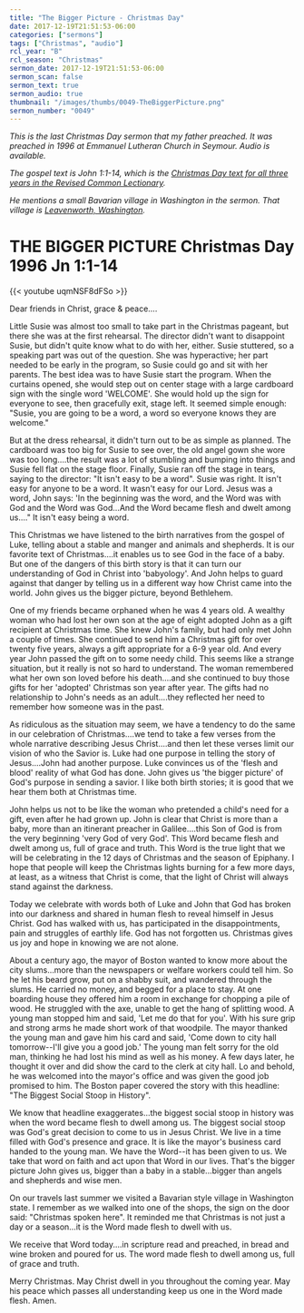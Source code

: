 ```yaml
---
title: "The Bigger Picture - Christmas Day"
date: 2017-12-19T21:51:53-06:00
categories: ["sermons"]
tags: ["Christmas", "audio"]
rcl_year: "B"
rcl_season: "Christmas"
sermon_date: 2017-12-19T21:51:53-06:00
sermon_scan: false
sermon_text: true
sermon_audio: true
thumbnail: "/images/thumbs/0049-TheBiggerPicture.png"
sermon_number: "0049"
---
```

_This is the last Christmas Day sermon that my father preached.  It was preached in 1996 at Emmanuel Lutheran Church in Seymour.  Audio is available._

<!--more-->

_The gospel text is John 1:1-14, which is the [Christmas Day text for all three years in the Revised Common Lectionary](https://lectionary.library.vanderbilt.edu/texts.php?id=54)._

_He mentions a small Bavarian village in Washington in the sermon. That village is [Leavenworth, Washington](https://www.atlasobscura.com/places/leavenworths-bavarian-village)._

# **THE BIGGER PICTURE Christmas Day 1996 Jn 1:1-14**

{{< youtube uqmNSF8dFSo >}}

Dear friends in Christ, grace & peace....

Little Susie was almost too small to take part in the Christmas pageant, but there she was at the first rehearsal. The director didn't want to disappoint Susie, but didn't quite know what to do with her, either. Susie stuttered, so a speaking part was out of the question. She was hyperactive; her part needed to be early in the program, so Susie could go and sit with her parents. The best idea was to have Susie start the program. When the curtains opened, she would step out on center stage with a large cardboard sign with the single word 'WELCOME'. She would hold up the sign for everyone to see, then gracefully exit, stage left. It seemed simple enough: "Susie, you are going to be a word, a word so everyone knows they are welcome."

But at the dress rehearsal, it didn't turn out to be as simple as planned. The cardboard was too big for Susie to see over, the old angel gown she wore was too long....the result was a lot of stumbling and bumping into things and Susie fell flat on the stage floor. Finally, Susie ran off the stage in tears, saying to the director: "It isn't easy to be a word".
Susie was right. It isn't easy for anyone to be a word. It wasn't easy for our Lord. Jesus was a word, John says: 'In the beginning was the word, and the Word was with God and the Word was God...And the Word became flesh and dwelt among us...." It isn't easy being a word.

This Christmas we have listened to the birth narratives from the gospel of Luke, telling about a stable and manger and animals and shepherds. It is our favorite text of Christmas....it enables us to see God in the face of a baby. But one of the dangers of this birth story is that it can turn our understanding of God in Christ into 'babyology'. And John helps to guard against that danger by telling us in a different way how Christ came into the world. John gives us the bigger picture, beyond Bethlehem.

One of my friends became orphaned when he was 4 years old. A wealthy woman who had lost her own son at the age of eight adopted John as a gift recipient at Christmas time. She knew John's family, but had only met John a couple of times. She continued to send him a Christmas gift for over twenty five years, always a gift appropriate for a 6-9 year old. And every year John passed the gift on to some needy child. This seems like a strange situation, but it really is not so hard to understand. The woman remembered what her own son loved before his death....and she continued to buy those gifts for her 'adopted' Christmas son year after year. The gifts had no relationship to John's needs as an adult....they reflected her need to remember how someone was in the past.

As ridiculous as the situation may seem, we have a tendency to do the same in our celebration of Christmas....we tend to take a few verses from the whole narrative describing Jesus Christ....and then let these verses limit our vision of who the Savior is. Luke had one purpose in telling the story of Jesus....John had another purpose. Luke convinces us of the 'flesh and blood' reality of what God has done. John gives us 'the bigger picture' of God's purpose in sending a savior. I like both birth stories; it is good that we hear them both at Christmas time.

John helps us not to be like the woman who pretended a child's need for a gift, even after he had grown up. John is clear that Christ is more than a baby, more than an itinerant preacher in Galilee....this Son of God is from the very beginning 'very God of very God'. This Word became flesh and dwelt among us, full of grace and truth. This Word is the true light that we will be celebrating in the 12 days of Christmas and the season of Epiphany. I hope that people will keep the Christmas lights burning for a few more days, at least, as a witness that Christ is come, that the light of Christ will always stand against the darkness.

Today we celebrate with words both of Luke and John that God has broken into our darkness and shared in human flesh to reveal himself in Jesus Christ. God has walked with us, has participated in the disappointments, pain and struggles of earthly life. God has not forgotten us. Christmas gives us joy and hope in knowing we are not alone.

About a century ago, the mayor of Boston wanted to know more about the city slums...more than the newspapers or welfare workers could tell him. So he let his beard grow, put on a shabby suit, and wandered through the slums. He carried no money, and begged for a place to stay. At one boarding house they offered him a room in exchange for chopping a pile of wood. He struggled with the axe, unable to get the hang of splitting wood. A young man stopped him and said, 'Let me do that for you'. With his sure grip and strong arms he made short work of that woodpile. The mayor thanked the young man and gave him his card and said, 'Come down to city hall tomorrow--I'll give you a good job.' The young man felt sorry for the old man, thinking he had lost his mind as well as his money. A few days later, he thought it over and did show the card to the clerk at city hall. Lo and behold, he was welcomed into the mayor's office and was given the good job promised to him. The Boston paper covered the story with this headline: "The Biggest Social Stoop in History".

We know that headline exaggerates...the biggest social stoop in history was when the word became flesh to dwell among us. The biggest social stoop was God's great decision to come to us in Jesus Christ. We live in a time filled with God's presence and grace. It is like the mayor's business card handed to the young man. We have the Word--it has been given to us. We take that word on faith and act upon that Word in our lives. That's the bigger picture John gives us, bigger than a baby in a stable...bigger than angels and shepherds and wise men.

On our travels last summer we visited a Bavarian style village in Washington state. I remember as we walked into one of the shops, the sign on the door said: "Christmas spoken here". It reminded me that Christmas is not just a day or a season...it is the Word made flesh to dwell with us.

We receive that Word today....in scripture read and preached, in bread and wine broken and poured for us. The word made flesh to dwell among us, full of grace and truth.

Merry Christmas. May Christ dwell in you throughout the coming year.
May his peace which passes all understanding keep us one in the Word made flesh. Amen.